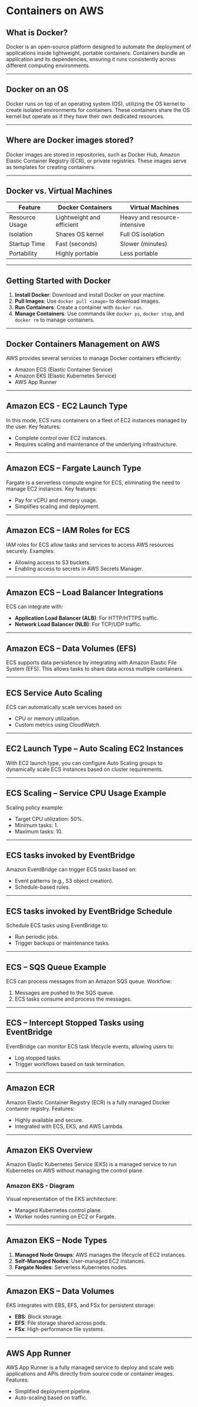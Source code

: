 # Containers on AWS

## What is Docker?
Docker is an open-source platform designed to automate the deployment of applications inside lightweight, portable containers. Containers bundle an application and its dependencies, ensuring it runs consistently across different computing environments.

---

## Docker on an OS
Docker runs on top of an operating system (OS), utilizing the OS kernel to create isolated environments for containers. These containers share the OS kernel but operate as if they have their own dedicated resources.

---

## Where are Docker images stored?
Docker images are stored in repositories, such as Docker Hub, Amazon Elastic Container Registry (ECR), or private registries. These images serve as templates for creating containers.

---

## Docker vs. Virtual Machines
| Feature             | Docker Containers                | Virtual Machines                 |
|---------------------|----------------------------------|-----------------------------------|
| Resource Usage      | Lightweight and efficient        | Heavy and resource-intensive     |
| Isolation           | Shares OS kernel                | Full OS isolation                |
| Startup Time        | Fast (seconds)                  | Slower (minutes)                 |
| Portability         | Highly portable                 | Less portable                    |

---

## Getting Started with Docker
1. **Install Docker**: Download and install Docker on your machine.
2. **Pull Images**: Use `docker pull <image>` to download images.
3. **Run Containers**: Create a container with `docker run`.
4. **Manage Containers**: Use commands like `docker ps`, `docker stop`, and `docker rm` to manage containers.

---

## Docker Containers Management on AWS
AWS provides several services to manage Docker containers efficiently:
- Amazon ECS (Elastic Container Service)
- Amazon EKS (Elastic Kubernetes Service)
- AWS App Runner

---

## Amazon ECS - EC2 Launch Type
In this mode, ECS runs containers on a fleet of EC2 instances managed by the user. Key features:
- Complete control over EC2 instances.
- Requires scaling and maintenance of the underlying infrastructure.

---

## Amazon ECS – Fargate Launch Type
Fargate is a serverless compute engine for ECS, eliminating the need to manage EC2 instances. Key features:
- Pay for vCPU and memory usage.
- Simplifies scaling and deployment.

---

## Amazon ECS – IAM Roles for ECS
IAM roles for ECS allow tasks and services to access AWS resources securely. Examples:
- Allowing access to S3 buckets.
- Enabling access to secrets in AWS Secrets Manager.

---

## Amazon ECS – Load Balancer Integrations
ECS can integrate with:
- **Application Load Balancer (ALB)**: For HTTP/HTTPS traffic.
- **Network Load Balancer (NLB)**: For TCP/UDP traffic.

---

## Amazon ECS – Data Volumes (EFS)
ECS supports data persistence by integrating with Amazon Elastic File System (EFS). This allows tasks to share data across multiple containers.

---

## ECS Service Auto Scaling
ECS can automatically scale services based on:
- CPU or memory utilization.
- Custom metrics using CloudWatch.

---

## EC2 Launch Type – Auto Scaling EC2 Instances
With EC2 launch type, you can configure Auto Scaling groups to dynamically scale ECS instances based on cluster requirements.

---

## ECS Scaling – Service CPU Usage Example
Scaling policy example:
- Target CPU utilization: 50%.
- Minimum tasks: 1.
- Maximum tasks: 10.

---

## ECS tasks invoked by EventBridge
Amazon EventBridge can trigger ECS tasks based on:
- Event patterns (e.g., S3 object creation).
- Schedule-based rules.

---

## ECS tasks invoked by EventBridge Schedule
Schedule ECS tasks using EventBridge to:
- Run periodic jobs.
- Trigger backups or maintenance tasks.

---

## ECS – SQS Queue Example
ECS can process messages from an Amazon SQS queue. Workflow:
1. Messages are pushed to the SQS queue.
2. ECS tasks consume and process the messages.

---

## ECS – Intercept Stopped Tasks using EventBridge
EventBridge can monitor ECS task lifecycle events, allowing users to:
- Log stopped tasks.
- Trigger workflows based on task termination.

---

## Amazon ECR
Amazon Elastic Container Registry (ECR) is a fully managed Docker container registry. Features:
- Highly available and secure.
- Integrated with ECS, EKS, and AWS Lambda.

---

## Amazon EKS Overview
Amazon Elastic Kubernetes Service (EKS) is a managed service to run Kubernetes on AWS without managing the control plane.

### Amazon EKS - Diagram
Visual representation of the EKS architecture:
- Managed Kubernetes control plane.
- Worker nodes running on EC2 or Fargate.

---

## Amazon EKS – Node Types
1. **Managed Node Groups**: AWS manages the lifecycle of EC2 instances.
2. **Self-Managed Nodes**: User-managed EC2 instances.
3. **Fargate Nodes**: Serverless Kubernetes nodes.

---

## Amazon EKS – Data Volumes
EKS integrates with EBS, EFS, and FSx for persistent storage:
- **EBS**: Block storage.
- **EFS**: File storage shared across pods.
- **FSx**: High-performance file systems.

---

## AWS App Runner
AWS App Runner is a fully managed service to deploy and scale web applications and APIs directly from source code or container images. Features:
- Simplified deployment pipeline.
- Auto-scaling based on traffic.

